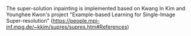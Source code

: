 The super-solution inpainting is implemented based on Kwang In Kim and Younghee Kwon's project "Example-based Learning for Single-Image Super-resolution" (https://people.mpi-inf.mpg.de/~kkim/supres/supres.htm#References)
